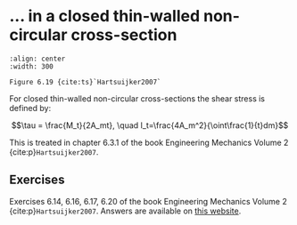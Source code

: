 ```{index} Shear stress torsion; closed thin-walled non-circular cross-section
```

# ... in a closed thin-walled non-circular cross-section

```{figure} ./thin-walled_data/image.png
:align: center
:width: 300

Figure 6.19 {cite:ts}`Hartsuijker2007`
```

For closed thin-walled non-circular cross-sections the shear stress is defined by:

$$\tau = \frac{M_t}{2A_mt}, \quad I_t=\frac{4A_m^2}{\oint\frac{1}{t}dm}$$

This is treated in chapter 6.3.1 of the book Engineering Mechanics Volume 2 {cite:p}`Hartsuijker2007`.

## Exercises
Exercises 6.14, 6.16, 6.17, 6.20 of the book Engineering Mechanics Volume 2 {cite:p}`Hartsuijker2007`. Answers are available on [this website](https://icozct.tudelft.nl/TUD_CT/bookanswers/vol2/Chapter6/).